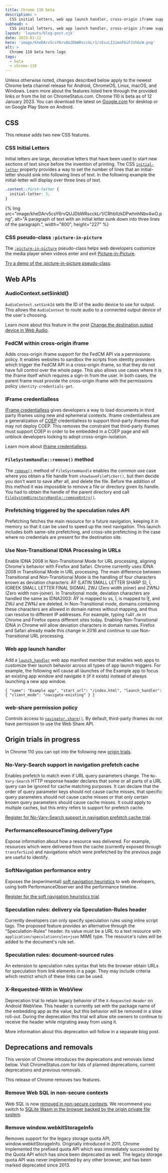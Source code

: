```yaml
---
title: Chrome 110 beta
description: >
  CSS initial letters, web app launch handler, cross-origin iframe support for the FedCM API, and more.
subhead: >
  CSS initial letters, web app launch handler, cross-origin iframe support for the FedCM API, and more.
layout: 'layouts/blog-post.njk'
date: 2023-01-12
hero: 'image/kheDArv5csY6rvQUJDbWRscckLr1/cEsvLI2imoFbiFJzhGcW.png'
alt: >
  Chrome 110 beta hero logo
tags:
  - beta
  - chrome-110
---
```


Unless otherwise noted, changes described below apply to the newest Chrome beta channel release for Android, ChromeOS, Linux, macOS, and Windows. Learn more about the features listed here through the provided links or from the list on ChromeStatus.com. Chrome 110 is beta as of 12 January 2023. You can download the latest on [Google.com](https://www.google.com/chrome/beta/) for desktop or on Google Play Store on Android.

## CSS

This release adds two new CSS features.

### CSS Initial Letters

Initial letters are large, decorative letters that have been used to start new sections of text since before the invention of printing. The CSS [`initial-letter`](https://developer.mozilla.org/docs/Web/CSS/initial-letter) property provides a way to set the number of lines that an initial-letter should sink into following lines of text. In the following example the initial-letter will display over three lines of text.

```css
.content::first-letter {
  initial-letter: 3;
}
```

{% Img src="image/kheDArv5csY6rvQUJDbWRscckLr1/CRhblIzkDPwhnhNbv4wO.png", alt="A paragraph of text with an initial letter sunk down into three lines of the paragraph.", width="800", height="227" %}

### CSS pseudo-class `:picture-in-picture`

The [`:picture-in-picture`](https://developer.mozilla.org/docs/Web/CSS/:picture-in-picture) pseudo-class helps web developers customize the media player when videos enter and exit [Picture-in-Picture](https://developer.mozilla.org/docs/Web/API/Picture-in-Picture_API).

[Try a demo of the :picture-in-picture pseudo-class](https://googlechrome.github.io/samples/picture-in-picture/css-pseudo-class). 

## Web APIs

### AudioContext.setSinkId()

`AudioContext.setSinkId` sets the ID of the audio device to use for output. This allows the `AudioContext` to route audio to a connected output device of the user's choosing.

Learn more about this feature in the post [Change the destination output device in Web Audio](/blog/audiocontext-setsinkid/).

### FedCM within cross-origin iframe

Adds cross-origin iframe support for the FedCM API via a permissions policy. It enables websites to sandbox the scripts from identity providers which trigger the FedCM API in a cross-origin iframe, so that they do not have full control over the whole page. This also allows use cases where it is the iframe itself which requires a sign-in from the user. In both cases, the parent frame must provide the cross-origin iframe with the permissions policy `identity-credentials-get`.

### IFrame credentialless

[IFrame credentialless](https://developer.mozilla.org/docs/Web/Security/IFrame_credentialless) gives developers a way to load documents in third party iframes using new and ephemeral contexts. Iframe credentialless are a generalization of [COEP](https://developer.mozilla.org/docs/Web/HTTP/Headers/Cross-Origin-Embedder-Policy) credentialless to support third-party iframes that may not deploy COEP. This removes the constraint that third-party iframes must support COEP in order to be embedded in a COEP page and will unblock developers looking to adopt cross-origin-isolation. 

Learn more about [iframe credentialless](/blog/iframe-credentialless).

### `FileSystemHandle::remove()` method

The [`remove()`](/articles/file-system-access/#deleting-a-file-or-folder-directly) method of `FileSystemHandle` enables the common use case where you obtain a file handle from `showSaveFilePicker()`, but then decide you don't want to save after all, and delete the file. Before the addition of this method it was impossible to remove a file or directory given its handle. You had to obtain the handle of the parent directory and call [`FileSystemDirectoryHandle::removeEntry()`](/articles/file-system-access/#deleting-files-and-folders-in-a-directory). 

### Prefetching triggered by the speculation rules API

Prefetching fetches the main resource for a future navigation, keeping it in memory so that it can be used to speed up the next navigation. This launch includes both same-site prefetching, and cross-site prefetching in the case where no credentials are present for the destination site.

### Use Non-Transitional IDNA Processing in URLs

Enable IDNA 2008 in Non-Transitional Mode for URL processing, aligning Chrome's behavior with Firefox and Safari. Chrome currently uses IDNA 2008 in Transitional Mode in URL processing. The main difference between Transitional and Non-Transitional Mode is the handling of four characters known as deviation characters: ÃŸ (LATIN SMALL LETTER SHARP S), Ï‚ (GREEK SMALL LETTER FINAL SIGMA), ZWJ (Zero width joiner) and ZWNJ (Zero width non-joiner). In Transitional mode, deviation characters are handled the same as IDNA2003: ÃŸ is mapped to ss, Ï‚ is mapped to Ïƒ, and ZWJ and ZWNJ are deleted. In Non-Transitional mode, domains containing these characters are allowed in domain names without mapping, and thus can resolve to different IP addresses. For example, typing `faÃŸ.de` in Chrome and Firefox opens different sites today. Enabling Non-Transitional IDNA in Chrome will allow deviation characters in domain names. Firefox and Safari already made this change in 2016 and continue to use Non-Transitional URL processing.

### Web app launch handler

Add a [`launch_handler`](/docs/web-platform/launch-handler/) web app manifest member that enables web apps to customize their launch behavior across all types of app launch triggers. For example, the following will cause all launches of the Example app to focus an existing app window and navigate it (if it exists) instead of always launching a new app window. 

```
{ "name": "Example app", "start_url": "/index.html", "launch_handler": { "client_mode": "navigate-existing" } } 
```

### web-share permission policy

Controls access to [`navigator.share()`](https://web.dev/web-share/). By default, third-party iframes do not have permission to use the Web Share API.

## Origin trials in progress

In Chrome 110 you can opt into the following new [origin trials](/docs/web-platform/origin-trials/). 

### No-Vary-Search support in navigation prefetch cache

Enables prefetch to match even if URL query parameters change. The `No-Vary-Search` HTTP response header declares that some or all parts of a URL query can be ignored for cache matching purposes. It can declare that the order of query parameter keys should not cause cache misses, that specific query parameters should not cause cache misses or that only certain known query parameters should cause cache misses. It could apply to multiple caches, but this entry refers to support for prefetch cache.

[Register for No-Vary-Search support in navigation prefetch cache trial](/origintrials/#/register_trial/4146689356901384193).

### PerformanceResourceTiming.deliveryType

Expose information about how a resource was delivered. For example, resources which were delivered from the cache (currently exposed through `transferSize`) and navigations which were prefetched by the previous page are useful to identify. 

### SoftNavigation performance entry

Exposes the (experimental) [soft navigation heuristics](https://github.com/WICG/soft-navigations) to web developers, using both PerformanceObserver and the performance timeline.

[Register for the soft navigation heuristics trial](/origintrials/#/register_trial/21392098230009857).

### Speculation rules: delivery via Speculation-Rules header

Currently developers can only specify speculation rules using inline script tags. The proposed feature provides an alternative through the "Speculation-Rules" header. Its value must be a URL to a text resource with `application/speculationrules+json` MIME type. The resource's rules will be added to the document's rule set. 

### Speculation rules: document-sourced rules

An extension to speculation rules syntax that lets the browser obtain URLs for speculation from link elements in a page. They may include criteria which restrict which of these links can be used.

### X-Requested-With in WebView

Deprecation trial to retain legacy behavior of the `X-Requested-Header` on Android WebView. This header is currently set with the package name of the embedding app as the value, but this behavior will be removed in a slow roll-out. During the deprecation this trial will allow site owners to continue to receive the header while migrating away from using it. 

More information about this deprecation will follow in a separate blog post. 

## Deprecations and removals

This version of Chrome introduces the deprecations and removals listed below. Visit ChromeStatus.com for lists of planned deprecations, current deprecations and previous removals.

This release of Chrome removes two features.

### Remove Web SQL in non-secure contexts

Web SQL is now [removed in non-secure contexts](/blog/deprecating-web-sql/). We recommend you switch to [SQLite Wasm in the browser backed by the origin private file system](/blog/sqlite-wasm-in-the-browser-backed-by-the-origin-private-file-system/).

### Remove window.webkitStorageInfo

Removes support for the legacy storage quota API, window.webkitStorageInfo. Originally introduced in 2011, Chrome implemented the prefixed quota API which was immediately succeeded by the Quota API which has since been deprecated as well. The legacy storage quota API was never implemented by any other browser, and has been marked deprecated since 2013.
